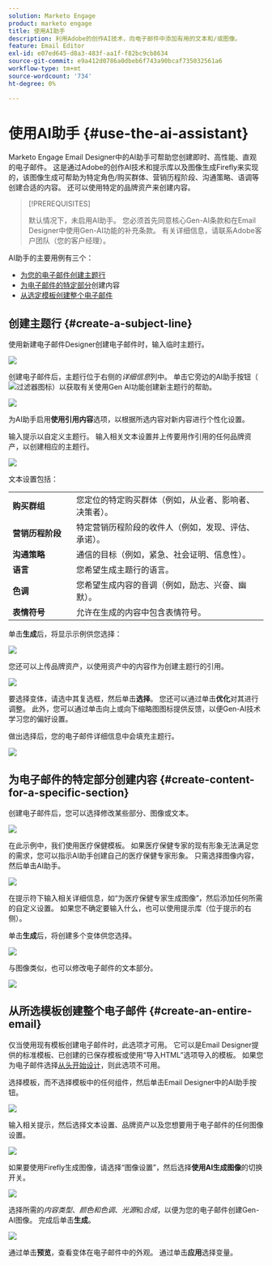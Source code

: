 ```yaml
---
solution: Marketo Engage
product: marketo engage
title: 使用AI助手
description: 利用Adobe的创作AI技术，向电子邮件中添加有用的文本和/或图像。
feature: Email Editor
exl-id: e07ed645-d8a3-483f-aa1f-f82bc9cb8634
source-git-commit: e9a412d0786a0dbeb6f743a90bcaf735032561a6
workflow-type: tm+mt
source-wordcount: '734'
ht-degree: 0%

---
```


# 使用AI助手 {#use-the-ai-assistant}

Marketo Engage Email Designer中的AI助手可帮助您创建即时、高性能、直观的电子邮件。 这是通过Adobe的创作AI技术和提示库以及图像生成Firefly来实现的，该图像生成可帮助为特定角色/购买群体、营销历程阶段、沟通策略、语调等创建合适的内容。 还可以使用特定的品牌资产来创建内容。

>[!PREREQUISITES]
>
>默认情况下，未启用AI助手。 您必须首先同意核心Gen-AI条款和在Email Designer中使用Gen-AI功能的补充条款。 有关详细信息，请联系Adobe客户团队（您的客户经理）。

AI助手的主要用例有三个：

* [为您的电子邮件创建主题行](#create-a-subject-line)
* [为电子邮件的特定部分](#create-content-for-a-specific-section)创建内容
* [从选定模板创建整个电子邮件](#create-an-entire-email)

## 创建主题行 {#create-a-subject-line}

使用新建电子邮件Designer创建电子邮件时，输入临时主题行。

![](assets/use-the-ai-assistant-1.png)

创建电子邮件后，主题行位于右侧的&#x200B;_详细信息_&#x200B;列中。 单击它旁边的AI助手按钮（![过滤器图标](assets/icon-ai-assistant.png)）以获取有关使用Gen AI功能创建新主题行的帮助。

![](assets/use-the-ai-assistant-2.png)

为AI助手启用&#x200B;**使用引用内容**&#x200B;选项，以根据所选内容对新内容进行个性化设置。

输入提示以自定义主题行。 输入相关文本设置并上传要用作引用的任何品牌资产，以创建相应的主题行。

![](assets/use-the-ai-assistant-3.png)

文本设置包括：

<table><tbody>
  <tr>
    <td style="width:25%"><b>购买群组</b></td>
    <td>您定位的特定购买群体（例如，从业者、影响者、决策者）。</td>
  </tr>
  <tr>
    <td style="width:25%"><b>营销历程阶段</b></td>
    <td>特定营销历程阶段的收件人（例如，发现、评估、承诺）。</td>
  </tr>
  <tr>
    <td style="width:25%"><b>沟通策略</b></td>
    <td>通信的目标（例如，紧急、社会证明、信息性）。</td>
  </tr>
  <tr>
    <td style="width:25%"><b>语言</b></td>
    <td>您希望生成主题行的语言。</td>
  </tr>
  <tr>
    <td style="width:25%"><b>色调</b></td>
    <td>您希望生成内容的音调（例如，励志、兴奋、幽默）。</td>
  </tr>
  <tr>
    <td style="width:25%"><b>表情符号</b></td>
    <td>允许在生成的内容中包含表情符号。</td>
  </tr>
</tbody>
</table>

单击&#x200B;**生成**&#x200B;后，将显示示例供您选择：

![](assets/use-the-ai-assistant-4.png)

您还可以上传品牌资产，以使用资产中的内容作为创建主题行的引用。

![](assets/use-the-ai-assistant-5.png)

要选择变体，请选中其复选框，然后单击&#x200B;**选择**。 您还可以通过单击&#x200B;**优化**&#x200B;对其进行调整。 此外，您可以通过单击向上或向下缩略图图标提供反馈，以便Gen-AI技术学习您的偏好设置。

做出选择后，您的电子邮件详细信息中会填充主题行。

![](assets/use-the-ai-assistant-6.png)

## 为电子邮件的特定部分创建内容 {#create-content-for-a-specific-section}

创建电子邮件后，您可以选择修改某些部分、图像或文本。

![](assets/use-the-ai-assistant-7.png)

在此示例中，我们使用医疗保健模板。 如果医疗保健专家的现有形象无法满足您的需求，您可以指示AI助手创建自己的医疗保健专家形象。 只需选择图像内容，然后单击AI助手。

![](assets/use-the-ai-assistant-8.png)

在提示符下输入相关详细信息，如“为医疗保健专家生成图像”，然后添加任何所需的自定义设置。 如果您不确定要输入什么，也可以使用提示库（位于提示的右侧）。

单击&#x200B;**生成**&#x200B;后，将创建多个变体供您选择。

![](assets/use-the-ai-assistant-9.png)

与图像类似，也可以修改电子邮件的文本部分。

![](assets/use-the-ai-assistant-10.png)

## 从所选模板创建整个电子邮件 {#create-an-entire-email}

仅当使用现有模板创建电子邮件时，此选项才可用。 它可以是Email Designer提供的标准模板、已创建的已保存模板或使用“导入HTML”选项导入的模板。 如果您为电子邮件选择[从头开始设计](/help/marketo/product-docs/email-marketing/email-designer/email-authoring.md#design-from-scratch)，则此选项不可用。

选择模板，而不选择模板中的任何组件，然后单击Email Designer中的AI助手按钮。

![](assets/use-the-ai-assistant-11.png)

输入相关提示，然后选择文本设置、品牌资产以及您想要用于电子邮件的任何图像设置。

![](assets/use-the-ai-assistant-12.png)

如果要使用Firefly生成图像，请选择“图像设置”，然后选择&#x200B;**使用AI生成图像**&#x200B;的切换开关。

![](assets/use-the-ai-assistant-13.png)

选择所需的&#x200B;_内容类型_、_颜色和色调_、_光源_&#x200B;和&#x200B;_合成_，以便为您的电子邮件创建Gen-AI图像。 完成后单击&#x200B;**生成**。

![](assets/use-the-ai-assistant-14.png)

通过单击&#x200B;**预览**，查看变体在电子邮件中的外观。 通过单击&#x200B;**应用**&#x200B;选择变量。
